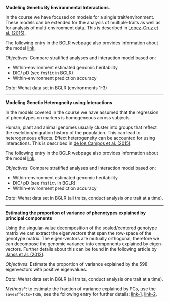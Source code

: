

**Modeling Genetic By Environmental Interactions**. 

In the course we have focused on models for a single trait/environment. These models can be extended for the analysis of multiple-traits 
as well as for analysis of multi-environment data. This is described in [Lopez-Cruz et al. (2015)](http://www.ncbi.nlm.nih.gov/pubmed/25660166). 

The following entry in the BGLR webpage also provides information about the model [link](https://github.com/gdlc/BGLR-R/blob/master/inst/md/GxE_usingInteractions.md).


*Objectives*: Compare stratified analyses and interaction model based on:

  - Within-environment estimated genomic heritability
  - DIC/ pD (see `fm$fit` in BGLR)
  - Within-environment prediction accuracy

*Data*: Wehat data set in BGLR (environments 1-3)

---------------------------------------------------------------------------------------------------------------------------------------

**Modeling Genetic Heterogneity using Interactions**

In the models covered in the course we have assumed that the regression of phenotypes on markers is homogeneous across subjects.

Human, plant and animal genomes usually cluster into groups that reflect the eselction/migration history of the population. This can lead
to heterogeneous effects. Effect heterogeneity can be accounted for using interactions. This is described in [de los Campos et al. (2015)](http://link.springer.com/article/10.1007%2Fs13253-015-0222-5). 

The following entry in the BGLR webpage also provides information about the model [link](https://github.com/gdlc/BGLR-R/blob/master/inst/md/heterogeneity_interactions.md).

*Objectives*:  Compare stratified analyses and interaction model based on:

  - Within-environment estimated genomic heritability
  - DIC/ pD (see `fm$fit\` in BGLR)
  - Within-environment prediction accuracy

*Data*: Wehat data set in BGLR (all traits, conduct analysis one trait at a time).

---------------------------------------------------------------------------------------------------------------------------------------

**Estimating the proportion of variance of phenotypes explained by principal components**

Using the [singular-value decomposition](https://en.wikipedia.org/wiki/Singular_value_decomposition) of the scaled/centered genotype matrix we can extract the eigenvectors that span the row-space of the genotype matrix. The eigen-vectors are mutually orthogonal; therefore we can decompose the genomic variance into components explained by eigen-vectors. Further details about this can be found in the following article by [Janss et al. (2012)](http://www.genetics.org/content/192/2/693.short).


*Objectives*:  Estimate the proportion of variance explained by the 598 eigenvectors with positive eigenvalues.
 
*Data*: Wehat data set in BGLR (all traits, conduct analysis one trait at a time).  

*Methods**: to estimate the fraction of variance explained by PCs, use the `saveEffects=TRUE`, see the following entry for further details: [link-1](https://github.com/gdlc/BGLR-R/blob/master/inst/md/example_saveEffects.md), [link-2](https://github.com/gdlc/BGLR-R/blob/master/inst/md/heritability.md).

